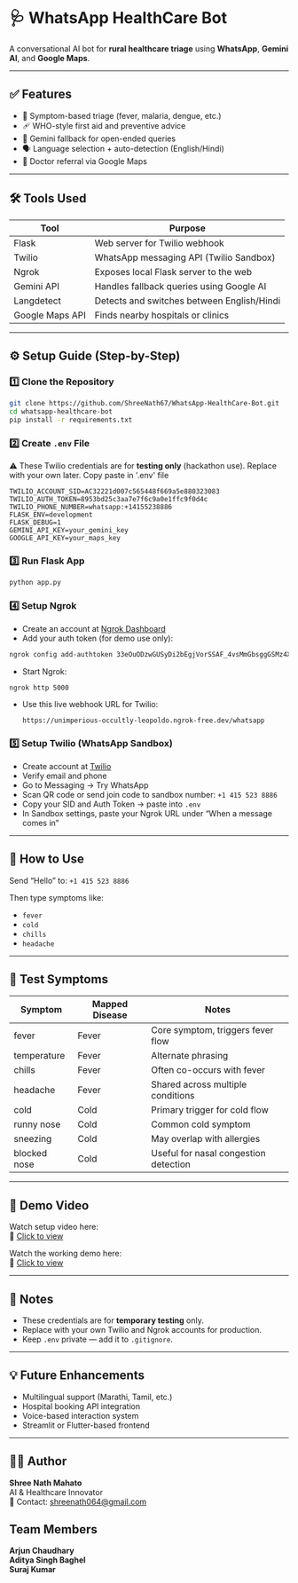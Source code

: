 # 🩺 WhatsApp HealthCare Bot

A conversational AI bot for **rural healthcare triage** using **WhatsApp**, **Gemini AI**, and **Google Maps**.

---

## ✅ Features

- 🤒 Symptom-based triage (fever, malaria, dengue, etc.)
- 🩹 WHO-style first aid and preventive advice
- 🧠 Gemini fallback for open-ended queries
- 🗣 Language selection + auto-detection (English/Hindi)
- 🏥 Doctor referral via Google Maps

---

## 🛠 Tools Used
| Tool              | Purpose                                      |
|-------------------|----------------------------------------------|
| Flask             | Web server for Twilio webhook                |
| Twilio            | WhatsApp messaging API (Twilio Sandbox)      |
| Ngrok             | Exposes local Flask server to the web        |
| Gemini API        | Handles fallback queries using Google AI     |
| Langdetect        | Detects and switches between English/Hindi   |
| Google Maps API   | Finds nearby hospitals or clinics            |

---

## ⚙️ Setup Guide (Step-by-Step)

### 1️⃣ Clone the Repository

```bash
git clone https://github.com/ShreeNath67/WhatsApp-HealthCare-Bot.git
cd whatsapp-healthcare-bot
pip install -r requirements.txt
```

### 2️⃣ Create `.env` File

⚠️ These Twilio credentials are for **testing only** (hackathon use). Replace with your own later.
Copy paste in '.env' file

```env
TWILIO_ACCOUNT_SID=AC32221d007c565448f669a5e880323083
TWILIO_AUTH_TOKEN=8953bd25c3aa7e7f6c9a0e1ffc9f0d4c
TWILIO_PHONE_NUMBER=whatsapp:+14155238886
FLASK_ENV=development
FLASK_DEBUG=1
GEMINI_API_KEY=your_gemini_key
GOOGLE_API_KEY=your_maps_key
```

### 3️⃣ Run Flask App

```bash
python app.py
```
### 4️⃣ Setup Ngrok

- Create an account at [Ngrok Dashboard](https://dashboard.ngrok.com)
- Add your auth token (for demo use only):

```bash
ngrok config add-authtoken 33eOuODzwGUSyDi2bEgjVorSSAF_4vsMmGbsggGSMz4XAbLQv
```

- Start Ngrok:

```bash
ngrok http 5000
```

- Use this live webhook URL for Twilio:
  ```
  https://unimperious-occultly-leopoldo.ngrok-free.dev/whatsapp
  ```

### 5️⃣ Setup Twilio (WhatsApp Sandbox)

- Create account at [Twilio](https://console.twilio.com/us1/develop/sms/try-it-out/whatsapp-learn)
- Verify email and phone
- Go to Messaging → Try WhatsApp
- Scan QR code or send join code to sandbox number: `+1 415 523 8886`
- Copy your SID and Auth Token → paste into `.env`
- In Sandbox settings, paste your Ngrok URL under “When a message comes in”

---

## 📱 How to Use

Send “Hello” to: `+1 415 523 8886`

Then type symptoms like:

- `fever`
- `cold`
- `chills`
- `headache`

---
## 🧩 Test Symptoms

| Symptom      | Mapped Disease | Notes                                 |
|--------------|----------------|----------------------------------------|
| fever        | Fever          | Core symptom, triggers fever flow      |
| temperature  | Fever          | Alternate phrasing                     |
| chills       | Fever          | Often co-occurs with fever             |
| headache     | Fever          | Shared across multiple conditions      |
| cold         | Cold           | Primary trigger for cold flow          |
| runny nose   | Cold           | Common cold symptom                    |
| sneezing     | Cold           | May overlap with allergies             |
| blocked nose | Cold           | Useful for nasal congestion detection  |

---

## 🎥 Demo Video
Watch setup video here:                                                                                                                                         
🔗 [Click to view](https://drive.google.com/file/d/1vAAllk2w4cUid7SxVx_0TnMJRyPKvXRQ/view?usp=drive_link)

Watch the working demo here:  
🔗 [Click to view](https://drive.google.com/file/d/1XUYwrJtPmhQDhbMkIyiAbYQXdQev-lXk/view?usp=drive_link)

---

## 📎 Notes

- These credentials are for **temporary testing** only.
- Replace with your own Twilio and Ngrok accounts for production.
- Keep `.env` private — add it to `.gitignore`.

---

## 💡 Future Enhancements

- Multilingual support (Marathi, Tamil, etc.)
- Hospital booking API integration
- Voice-based interaction system
- Streamlit or Flutter-based frontend

---

## 👨‍💻 Author  
**Shree Nath Mahato**  
AI & Healthcare Innovator  
📧 Contact: shreenath064@gmail.com  

## Team Members  
**Arjun Chaudhary**  
**Aditya Singh Baghel**  
**Suraj Kumar**






